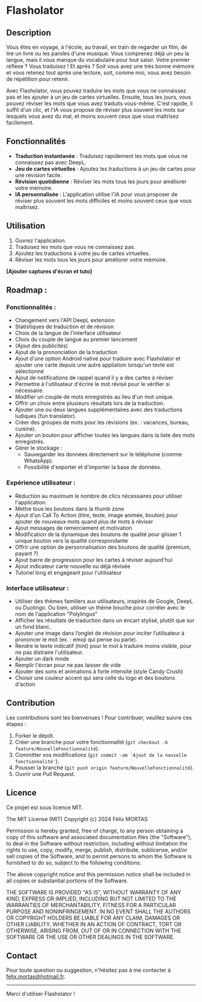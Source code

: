 # Flasholator

## Description

Vous êtes en voyage, à l'école, au travail, en train de regarder un film, de lire un livre ou les paroles d'une musique. Vous comprenez déjà un peu la langue, mais il vous manque du vocabulaire pour tout saisir. Votre premier réflexe ? Vous traduisez ! Et après ? Soit vous avez une très bonne mémoire et vous retenez tout après une lecture, soit, comme moi, vous avez besoin de répétition pour retenir.

Avec Flasholator, vous pouvez traduire les mots que vous ne connaissez pas et les ajouter à un jeu de cartes virtuelles. Ensuite, tous les jours, vous pouvez réviser les mots que vous avez traduits vous-même. C'est rapide, il suffit d'un clic, et l'IA vous propose de réviser plus souvent les mots sur lesquels vous avez du mal, et moins souvent ceux que vous maîtrisez facilement.

## Fonctionnalités

- **Traduction instantanée** : Traduisez rapidement les mots que vous ne connaissez pas avec DeepL.
- **Jeu de cartes virtuelles** : Ajoutez les traductions à un jeu de cartes pour une révision facile.
- **Révision quotidienne** : Réviser les mots tous les jours pour améliorer votre mémoire.
- **IA personnalisée** : L'application utilise l'IA pour vous proposer de réviser plus souvent les mots difficiles et moins souvent ceux que vous maîtrisez.

## Utilisation

1. Ouvrez l'application.
2. Traduisez les mots que vous ne connaissez pas.
3. Ajoutez les traductions à votre jeu de cartes virtuelles.
4. Réviser les mots tous les jours pour améliorer votre mémoire.

__[Ajouter captures d'écran et tuto]__

## Roadmap :
### Fonctionnalités :
- Changement vers l'API DeepL extension
- Statistiques de traduction et de révision
- Choix de la langue de l'interface utilisateur
- Choix du couple de langue au premier lancement 
- (Ajout des publicités)
- Ajout de la prononciation de la traduction
- Ajout d'une option Android native pour traduire avec Flasholator et ajouter une carte depuis une autre appliation lorsqu'un texte est sélectionné
- Ajout de notifications de rappel quand il y a des cartes à réviser
- Permettre à l'utilisateur d'écrire le mot révisé pour le vérifier si nécessaire.
- Modifier un couple de mots enregistrés au lieu d'un mot unique.
- Offrir un choix entre plusieurs résultats lors de la traduction.
- Ajouter une ou deux langues supplémentaires avec des traductions ludiques (fun translator).
- Créer des groupes de mots pour les révisions (ex. : vacances, bureau, cuisine).
- Ajouter un bouton pour afficher toutes les langues dans la liste des mots enregistrés.
- Gérer le  stockage :
  - Sauvegarder les données directement sur le téléphone (comme WhatsApp).
  - Possibilité d'exporter et d'importer la base de données.

### Expérience utilisateur :
- Réduction au maximum le nombre de clics nécessaires pour utiliser l'application.
- Mettre tous les boutons dans la thumb zone
- Ajout d'un Call To Action (titre, texte, image animée, bouton) pour ajouter de nouveaux mots quand plus de mots à réviser
- Ajout messages de remerciement et motivation
- Modification de la dynamique des boutons de qualité pour glisser 1 unique bouton vers la qualité correspondante
- Offrir une option de personnalisation des boutons de qualité (premium, payant ?)
- Ajout barre de progression pour les cartes à réviser aujourd'hui
- Ajout indicateur carte nouvelle ou déjà révisée
- Tutoriel long et engageant pour l'utilisateur

### Interface utilisateur :
- Utiliser des thèmes familiers aux utilisateurs, inspirés de Google, DeepL ou Duolingo. Ou bien, utiliser un thème bouche pour corréler avec le nom de l'application "Polylingus"
- Afficher les résultats de traduction dans un encart stylisé, plutôt que sur un fond blanc.
- Ajouter une image dans l’onglet de révision pour inciter l’utilisateur à prononcer le mot (ex. : emoji qui pense ou parle).
- Rendre le texte indicatif (hint) pour le mot à traduire moins visible, pour ne pas distraire l'utilisateur.
- Ajouter un dark mode
- Remplir l'écran pour ne pas laisser de vide
- Ajouter des sons et animations à forte intensité (style Candy Crush)
- Choisir une couleur accent qui sera celle du logo et des boutons d'action


## Contribution

Les contributions sont les bienvenues ! Pour contribuer, veuillez suivre ces étapes :

1. Forker le dépôt.
2. Créer une branche pour votre fonctionnalité (`git checkout -b feature/NouvelleFonctionnalité`).
3. Committer vos modifications (`git commit -am 'Ajout de la nouvelle fonctionnalité'`).
4. Pousser la branche (`git push origin feature/NouvelleFonctionnalité`).
5. Ouvrir une Pull Request.

## Licence

Ce projet est sous licence MIT. 

The MIT License (MIT)
Copyright (c) 2024 Félix MORTAS

Permission is hereby granted, free of charge, to any person obtaining a copy of this software and associated documentation files (the "Software"), to deal in the Software without restriction, including without limitation the rights to use, copy, modify, merge, publish, distribute, sublicense, and/or sell copies of the Software, and to permit persons to whom the Software is furnished to do so, subject to the following conditions:

The above copyright notice and this permission notice shall be included in all copies or substantial portions of the Software.

THE SOFTWARE IS PROVIDED "AS IS", WITHOUT WARRANTY OF ANY KIND, EXPRESS OR IMPLIED, INCLUDING BUT NOT LIMITED TO THE WARRANTIES OF MERCHANTABILITY, FITNESS FOR A PARTICULAR PURPOSE AND NONINFRINGEMENT. IN NO EVENT SHALL THE AUTHORS OR COPYRIGHT HOLDERS BE LIABLE FOR ANY CLAIM, DAMAGES OR OTHER LIABILITY, WHETHER IN AN ACTION OF CONTRACT, TORT OR OTHERWISE, ARISING FROM, OUT OF OR IN CONNECTION WITH THE SOFTWARE OR THE USE OR OTHER DEALINGS IN THE SOFTWARE.

## Contact

Pour toute question ou suggestion, n'hésitez pas à me contacter à [felix.mortas@hotmail.fr](mailto:felix.mortas@hotmail.fr).

---

Merci d'utiliser Flasholator !
